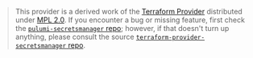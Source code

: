 > This provider is a derived work of the [Terraform Provider](https://github.com/terraform-providers/terraform-provider-secretsmanager)
> distributed under [MPL 2.0](https://www.mozilla.org/en-US/MPL/2.0/). If you encounter a bug or missing feature,
> first check the [`pulumi-secretsmanager` repo](/issues); however, if that doesn't turn up anything,
> please consult the source [`terraform-provider-secretsmanager` repo](https://github.com/terraform-providers/terraform-provider-secretsmanager/issues).
